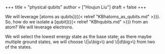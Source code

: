 +++
title = "physical qubits"
author = ["Houjun Liu"]
draft = false
+++

We will leverage [atoms as qubits]({{< relref "KBhatoms_as_qubits.md" >}}). So, how do we isolate a [qubit]({{< relref "KBhqubits.md" >}}) from an atom? We will leverage electrons.

We will select the lowest energy state as the base state; as there maybe multiple ground states, we will choose \\(|u\big>\\) and \\(|d\big>\\) from two of the states.